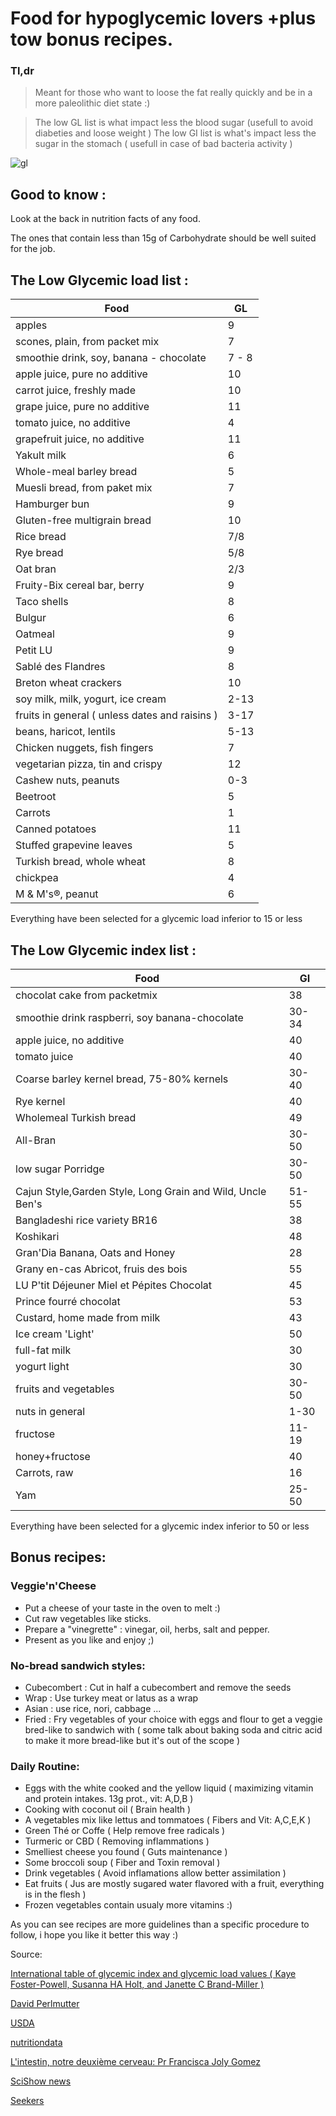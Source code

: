 # Food for hypoglycemic lovers +plus tow bonus recipes.
### Tl,dr
> Meant for those who want to loose the fat really quickly and be in a more paleolithic diet state :)

> The low GL list is what impact less the blood sugar (usefull to avoid diabeties and loose weight )
> The low GI list is what's impact less the sugar in the stomach ( usefull  in case of bad bacteria activity )

![gl](https://transfer.sh/wqDYL/Glycemic.png)
## Good to know :
Look at the back in nutrition facts of any food.

The ones that contain less than 15g of Carbohydrate should be well suited for the job.
## The Low Glycemic load list :

|  Food | GL  |
|---|---|
|  apples | 9  |
| scones, plain, from packet mix  |  7 |
| smoothie drink, soy, banana - chocolate |  7 - 8 |
| apple juice, pure no additive  | 10  |
|  carrot juice, freshly made | 10  |
|  grape juice, pure no additive |  11 |
|  tomato juice, no additive |  4 |
|  grapefruit juice, no additive | 11  |
|  Yakult milk |  6 |
| Whole-meal barley bread  | 5 |
| Muesli bread, from paket mix  | 7 |
| Hamburger bun  |  9 |
| Gluten-free multigrain bread  | 10  |
|  Rice bread |  7/8 |
| Rye bread |  5/8|
|Oat bran|2/3|
|Fruity-Bix cereal bar, berry | 9 |
|Taco shells | 8 |
| Bulgur | 6 |
| Oatmeal | 9 |
| Petit LU | 9 |
| Sablé des Flandres | 8 |
|Breton wheat crackers| 10 |
| soy milk, milk, yogurt, ice cream  | 2-13 |
|fruits in general ( unless dates and raisins )| 3-17 |
| beans, haricot, lentils | 5-13|
|Chicken nuggets, fish fingers| 7|
|vegetarian pizza, tin and crispy | 12 |
| Cashew nuts, peanuts | 0-3|
|Beetroot| 5|
|Carrots|1|
| Canned potatoes | 11 |
|Stuffed grapevine leaves| 5|
|Turkish bread, whole wheat| 8|
|chickpea|4|
|M & M's®, peanut| 6 |

Everything have been selected for a glycemic load inferior to 15 or less
## The Low Glycemic index list :
|  Food | GI  |
|---|---|
|  chocolat cake from packetmix | 38  |
| smoothie drink raspberri, soy banana-chocolate | 30-34 |
|apple juice, no additive| 40 |
| tomato juice | 40 |
|Coarse barley kernel bread, 75-80% kernels|30-40|
|Rye kernel | 40 |
|Wholemeal Turkish bread| 49 |
|All-Bran|30-50|
|low sugar Porridge| 30-50|
|Cajun Style,Garden Style, Long Grain and Wild,  Uncle Ben's|51-55|
|Bangladeshi rice variety BR16 | 38|
|Koshikari|48|
|Gran'Dia Banana, Oats and Honey|28|
|Grany en-cas Abricot, fruis des bois | 55|
|LU P'tit Déjeuner Miel et Pépites Chocolat|45|
|Prince fourré chocolat| 53 |
|Custard, home made from milk| 43 |
|Ice cream 'Light'| 50 |
| full-fat milk | 30 |
| yogurt light | 30 |
|fruits and vegetables | 30-50 |
|nuts in general | 1-30|
|fructose| 11-19|
|honey+fructose| 40|
|Carrots, raw | 16 |
|Yam|25-50|

Everything have been selected for a glycemic index inferior to 50 or less

## Bonus recipes:

### Veggie'n'Cheese
- Put a cheese of your taste in the oven to melt :)
 - Cut raw vegetables like sticks.
 - Prepare a "vinegrette" : vinegar, oil, herbs, salt and pepper.
 - Present as you like and enjoy ;)
 
### No-bread sandwich styles: 
- Cubecombert : Cut in half a cubecombert and remove the seeds
- Wrap : Use turkey meat or latus  as a wrap 
- Asian : use rice, nori, cabbage ...
- Fried : Fry vegetables of your choice with eggs and flour to get a veggie bred-like to sandwich with ( some talk about baking soda and citric acid to make it more bread-like but it's out of the scope )

### Daily Routine:
- Eggs with the white cooked and the yellow liquid ( maximizing vitamin and protein intakes. 13g prot., vit: A,D,B )
- Cooking with coconut oil ( Brain health )
- A vegetables mix like lettus and tommatoes ( Fibers and Vit: A,C,E,K )
- Green Thé or Coffe ( Help remove free radicals )
- Turmeric or CBD ( Removing inflammations )
- Smelliest cheese you found ( Guts maintenance )
- Some broccoli soup ( Fiber and Toxin removal )
- Drink vegetables ( Avoid inflamations allow better assimilation )
- Eat fruits ( Jus are mostly sugared water flavored with a fruit, everything is in the flesh )
- Frozen vegetables contain usualy more vitamins :)

As you can see recipes are more guidelines than a specific procedure to follow, i hope you like it better this way :)



Source: 

[International table of glycemic index and glycemic load values ( Kaye Foster-Powell, Susanna HA Holt, and Janette C Brand-Miller )](http://care.diabetesjournals.org/content/suppl/2008/09/18/dc08-1239.DC1/TableA1_1.pdf)

[David Perlmutter](https://www.amazon.fr/David-Perlmutter/e/B001JSAC00/ref=ntt_dp_epwbk_0)

[USDA](https://www.usda.gov/)

[nutritiondata](http://nutritiondata.self.com/)

[L'intestin, notre deuxième cerveau: Pr Francisca Joly Gomez](https://www.amazon.fr/Lintestin-notre-deuxi%C3%A8me-cerveau-Comprendre/dp/2501111885)

[SciShow news](https://www.youtube.com/user/scishow)

[Seekers](https://www.youtube.com/channel/UCzWQYUVCpZqtN93H8RR44Qw)
